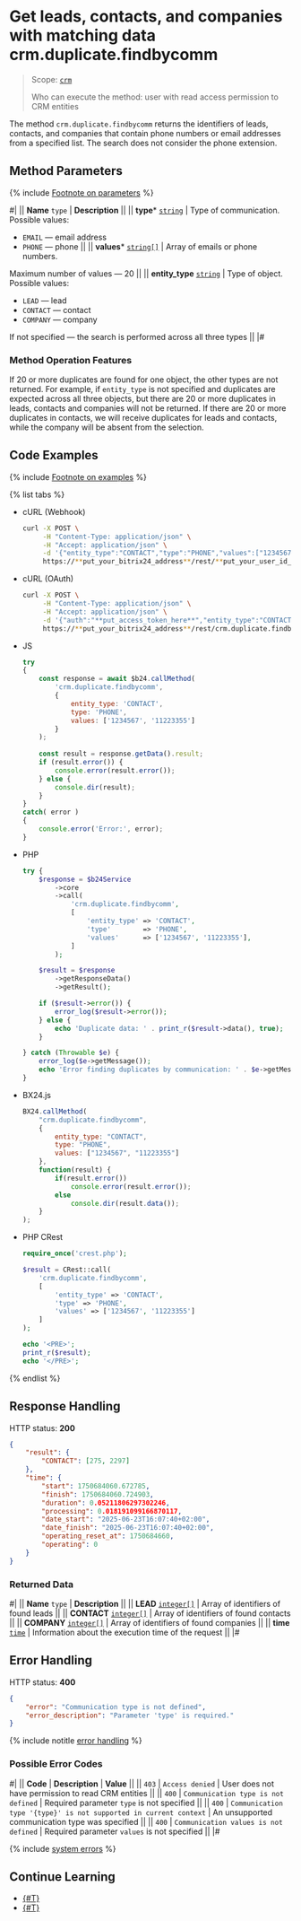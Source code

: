 # Get leads, contacts, and companies with matching data crm.duplicate.findbycomm

> Scope: [`crm`](../../scopes/permissions.md)
> 
> Who can execute the method: user with read access permission to CRM entities

The method `crm.duplicate.findbycomm` returns the identifiers of leads, contacts, and companies that contain phone numbers or email addresses from a specified list. The search does not consider the phone extension.

## Method Parameters

{% include [Footnote on parameters](../../../_includes/required.md) %}

#|
|| **Name**
`type` | **Description** ||
|| **type***
[`string`](../../data-types.md) | Type of communication. Possible values:
- `EMAIL` — email address
- `PHONE` — phone ||
|| **values***
[`string[]`](../../data-types.md) | Array of emails or phone numbers.  

Maximum number of values — 20 ||
|| **entity_type**
[`string`](../../data-types.md) | Type of object. Possible values:
- `LEAD` — lead
- `CONTACT` — contact
- `COMPANY` — company

If not specified — the search is performed across all three types ||
|#

### Method Operation Features

If 20 or more duplicates are found for one object, the other types are not returned. For example, if `entity_type` is not specified and duplicates are expected across all three objects, but there are 20 or more duplicates in leads, contacts and companies will not be returned. If there are 20 or more duplicates in contacts, we will receive duplicates for leads and contacts, while the company will be absent from the selection.

## Code Examples

{% include [Footnote on examples](../../../_includes/examples.md) %}

{% list tabs %}

- cURL (Webhook)

    ```bash
    curl -X POST \
         -H "Content-Type: application/json" \
         -H "Accept: application/json" \
         -d '{"entity_type":"CONTACT","type":"PHONE","values":["1234567","11223355"]}' \
         https://**put_your_bitrix24_address**/rest/**put_your_user_id_here**/**put_your_webhook_here**/crm.duplicate.findbycomm
    ```

- cURL (OAuth)

    ```bash
    curl -X POST \
         -H "Content-Type: application/json" \
         -H "Accept: application/json" \
         -d '{"auth":"**put_access_token_here**","entity_type":"CONTACT","type":"PHONE","values":["1234567","11223355"]}' \
         https://**put_your_bitrix24_address**/rest/crm.duplicate.findbycomm
    ```

- JS

    ```js
    try
    {
    	const response = await $b24.callMethod(
    		'crm.duplicate.findbycomm',
    		{
    			entity_type: 'CONTACT',
    			type: 'PHONE',
    			values: ['1234567', '11223355']
    		}
    	);
    	
    	const result = response.getData().result;
    	if (result.error()) {
    		console.error(result.error());
    	} else {
    		console.dir(result);
    	}
    }
    catch( error )
    {
    	console.error('Error:', error);
    }
    ```

- PHP

    ```php
    try {
        $response = $b24Service
            ->core
            ->call(
                'crm.duplicate.findbycomm',
                [
                    'entity_type' => 'CONTACT',
                    'type'        => 'PHONE',
                    'values'      => ['1234567', '11223355'],
                ]
            );
    
        $result = $response
            ->getResponseData()
            ->getResult();
    
        if ($result->error()) {
            error_log($result->error());
        } else {
            echo 'Duplicate data: ' . print_r($result->data(), true);
        }
    
    } catch (Throwable $e) {
        error_log($e->getMessage());
        echo 'Error finding duplicates by communication: ' . $e->getMessage();
    }
    ```

- BX24.js

    ```js
    BX24.callMethod(
        "crm.duplicate.findbycomm",
        {
            entity_type: "CONTACT",
            type: "PHONE",
            values: ["1234567", "11223355"]
        },
        function(result) {
            if(result.error())
                console.error(result.error());
            else
                console.dir(result.data());
        }
    );
    ```

- PHP CRest

    ```php
    require_once('crest.php');

    $result = CRest::call(
        'crm.duplicate.findbycomm',
        [
            'entity_type' => 'CONTACT',
            'type' => 'PHONE',
            'values' => ['1234567', '11223355']
        ]
    );

    echo '<PRE>';
    print_r($result);
    echo '</PRE>';
    ```

{% endlist %}

## Response Handling

HTTP status: **200**

```json
{
    "result": {
        "CONTACT": [275, 2297]
    },
    "time": {
        "start": 1750684060.672785,
        "finish": 1750684060.724903,
        "duration": 0.05211806297302246,
        "processing": 0.018191099166870117,
        "date_start": "2025-06-23T16:07:40+02:00",
        "date_finish": "2025-06-23T16:07:40+02:00",
        "operating_reset_at": 1750684660,
        "operating": 0
    }
}
```

### Returned Data

#|
|| **Name**
`type` | **Description** ||
|| **LEAD**
[`integer[]`](../../data-types.md) | Array of identifiers of found leads ||
|| **CONTACT**
[`integer[]`](../../data-types.md) | Array of identifiers of found contacts ||
|| **COMPANY**
[`integer[]`](../../data-types.md) | Array of identifiers of found companies ||
|| **time**
[`time`](../../data-types.md#time) | Information about the execution time of the request ||
|#

## Error Handling

HTTP status: **400**

```json
{
    "error": "Communication type is not defined",
    "error_description": "Parameter 'type' is required."
}
```

{% include notitle [error handling](../../../_includes/error-info.md) %}

### Possible Error Codes

#|
|| **Code** | **Description** | **Value** ||
|| `403` | `Access denied` | User does not have permission to read CRM entities ||
|| `400` | `Communication type is not defined` | Required parameter `type` is not specified ||
|| `400` | `Communication type '{type}' is not supported in current context` | An unsupported communication type was specified ||
|| `400` | `Communication values is not defined` | Required parameter `values` is not specified ||
|#

{% include [system errors](./../../../_includes/system-errors.md) %}

## Continue Learning

- [{#T}](./crm-entity-merge-batch.md)
- [{#T}](../../../tutorials/crm/how-to-get-lists/search-by-phone-and-email.md)
